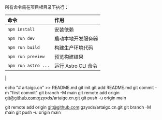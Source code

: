 所有命令需在项目根目录下执行：

| 命令                        | 作用                    |
| :-------------------------- | :---------------------- |
| `npm install`             | 安装依赖                |
| `npm run dev`             | 启动本地开发服务器      |
| `npm run build`           | 构建生产环境代码        |
| `npm run preview`         | 预览构建结果            |
| `npm run astro ...`       | 运行 Astro CLI 命令     |
| 


echo "# artaigc.cn" >> README.md
git init
git add README.md
git commit -m "first commit"
git branch -M main
git remote add origin git@github.com:gzyxds/artaigc.cn.git
git push -u origin main


git remote add origin git@github.com:gzyxds/artaigc.cn.git
git branch -M main
git push -u origin main

